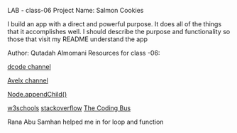 LAB - class-06
Project Name: Salmon Cookies

I build an app with a direct and powerful purpose. It does all of the things that it accomplishes well. I should describe the purpose and functionality so those that visit my README understand the app

Author: Qutadah Almomani
 Resources for class -06:


 
 [dcode channel](https://www.youtube.com/channel/UCjX0FtIZBBVD3YoCcxnDC4g)



 [Avelx channel](https://www.youtube.com/channel/UCAFoT4MTlbGSXdJOaQrsbMg)


 [Node.appendChild()](https://www.codegrepper.com/)


 [w3schools](https://www.w3schools.com/)
 [stackoverflow](https://stackoverflow.com/)
 [The Coding Bus](https://www.youtube.com/channel/UCyNJURC5bvqIQ9vO9PBrYrA)

Rana Abu Samhan helped me in for loop and function
